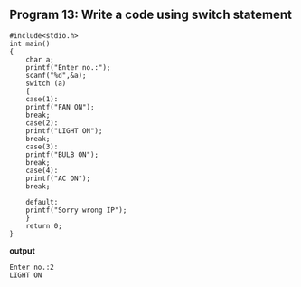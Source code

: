 ## Program 13: Write a code using switch statement
```
#include<stdio.h>
int main()
{
	char a;
	printf("Enter no.:");
	scanf("%d",&a);
	switch (a)
	{
	case(1):
	printf("FAN ON");
	break;
	case(2):
	printf("LIGHT ON");
	break;
	case(3):
	printf("BULB ON");
	break;
	case(4):
	printf("AC ON");
	break;
	
	default:
	printf("Sorry wrong IP");		
	}
	return 0; 
}
```
**output**
```
Enter no.:2
LIGHT ON
```
